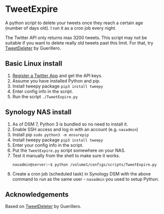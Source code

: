 # TweetExpire

A python script to delete your tweets once they reach a certain age (number of days old). I run it as a cron job every night.

The Twitter API only returns max 3200 tweets. This script may not be suitable if you want to delete really old tweets past this limit. For that, try [TweetDeleter](https://github.com/Guerillero/TweetDeleter) by Guerillero.

## Basic Linux install

1. [Register a Twitter App](https://developer.twitter.com/en/apps) and get the API keys.
2. Assume you have installed Python and pip. 
3. Install tweepy package  `pip3 install tweepy`
3. Enter config info in the script.
4. Run the script `./TweetExpire.py`

## Synology NAS install

1. As of DSM 7, Python 3 is bundled so no need to install it.
2. Enable SSH access and log in with an account (e.g. `nasadmin`)
4. Install pip `sudo python3 -m ensurepip`
5. Install tweepy package  `pip3 install tweepy`
6. Enter your config info in the script.
7. Put the `TweetExpire.py` script somewhere on your NAS.
6. Test it manually from the shell to make sure it works.
    ```
    nasadmin@server:~$ python /volume1/configs/scripts/TweetExpire.py
    ```
6. Create a cron job (scheduled task) in Synology DSM with the above command to run as the same user - `nasadmin` you used to setup Python. 

## Acknowledgements

Based on [TweetDeleter](https://github.com/Guerillero/TweetDeleter) by Guerillero.

